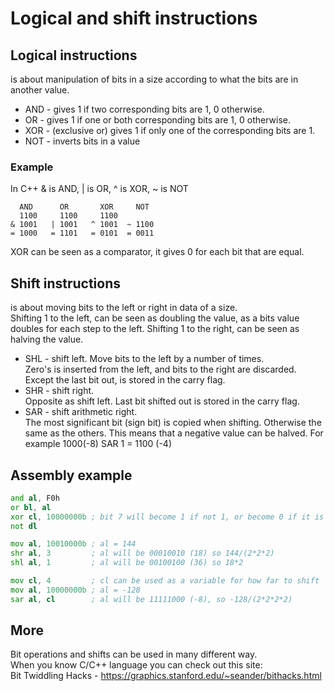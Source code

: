 # Logical and shift instructions

## Logical instructions
is about manipulation of bits in a size according to what the bits are in another value.

- AND - gives 1 if two corresponding bits are 1, 0 otherwise. <br>
- OR - gives 1 if one or both corresponding bits are 1, 0 otherwise. <br>
- XOR - (exclusive or) gives 1 if only one of the corresponding bits are 1. <br>
- NOT - inverts bits in a value

### Example
In C++   & is AND, | is OR, ^ is XOR, ~ is NOT
```
  AND      OR       XOR     NOT
  1100     1100     1100
& 1001   | 1001   ^ 1001  ~ 1100
= 1000   = 1101   = 0101  = 0011
```
XOR can be seen as a comparator, it gives 0 for each bit that are equal.

## Shift instructions
is about moving bits to the left or right in data of a size. <br>
Shifting 1 to the left, can be seen as doubling the value, as a bits value doubles for each step to the left.
Shifting 1 to the right, can be seen as halving the value.


- SHL - shift left. Move bits to the left by a number of times. <br>
Zero's is inserted from the left, and bits to the right are discarded.
Except the last bit out, is stored in the carry flag.  
- SHR - shift right. <br>
Opposite as shift left. Last bit shifted out is stored in the carry flag.
- SAR - shift arithmetic right. <br>
The most significant bit (sign bit) is copied when shifting. Otherwise the same as the others.
This means that a negative value can be halved. For example 1000(-8) SAR 1 = 1100 (-4)

## Assembly example
```asm
and al, F0h
or bl, al
xor cl, 10000000b ; bit 7 will become 1 if not 1, or become 0 if it is 1
not dl

mov al, 10010000b ; al = 144
shr al, 3         ; al will be 00010010 (18) so 144/(2*2*2)
shl al, 1         ; al will be 00100100 (36) so 18*2

mov cl, 4         ; cl can be used as a variable for how far to shift
mov al, 10000000b ; al = -128
sar al, cl        ; al will be 11111000 (-8), so -128/(2*2*2*2)
```

## More
Bit operations and shifts can be used in many different way. <br>
When you know C/C++ language you can check out this site: <br>
Bit Twiddling Hacks - https://graphics.stanford.edu/~seander/bithacks.html

